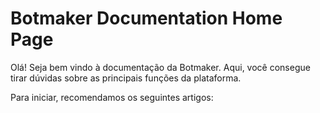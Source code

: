 # Botmaker Documentation Home Page

Olá! Seja bem vindo à documentação da Botmaker. Aqui, você consegue tirar dúvidas sobre as principais funções da plataforma.

Para iniciar, recomendamos os seguintes artigos:
